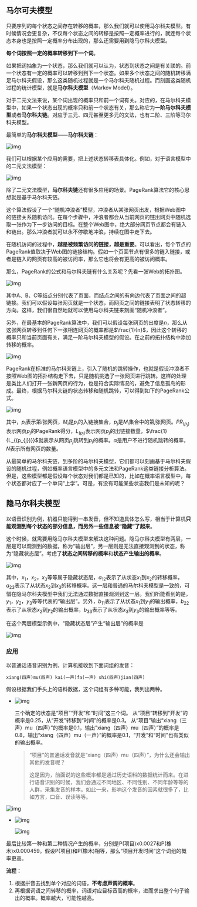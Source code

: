 ## 马尔可夫模型

只要序列的每个状态之间存在转移的概率，那么我们就可以使用马尔科夫模型。有时候情况会更复杂，不仅每个状态之间的转移是按照一定概率进行的，就连每个状态本身也是按照一定概率分布出现的，那么还需要用到隐马尔科夫模型。

**每个词按照一定的概率转移到下一个词**。

如果把词抽象为一个状态，那么我们就可以认为，状态到状态之间是有关联的。前一个状态有一定的概率可以转移到到下一个状态。如果多个状态之间的随机转移满足马尔科夫假设，那么这类随机过程就是一个马尔科夫随机过程。而刻画这类随机过程的统计模型，就是**马尔科夫模型**（Markov Model）。

对于二元文法来说，某个词出现的概率只和前一个词有关。对应的，在马尔科夫模型中，如果一个状态出现的概率只和前一个状态有关，那么称它为**一阶马尔科夫模型**或者**马尔科夫链**。对应于三元、四元甚至更多元的文法，也有二阶、三阶等马尔科夫模型。



最简单的**马尔科夫模型——马尔科夫链**：

![img](ma-er-ke-fu-mo-xing.assets/90537ae6b49b65b154d2084e6e8385b9.jpg)

我们可以根据某个应用的需要，把上述状态转移表具体化。例如，对于语言模型中的二元文法模型：

![img](ma-er-ke-fu-mo-xing.assets/90796185dff6955b48cb300ea11839f4.png)

除了二元文法模型，**马尔科夫链**还有很多应用的场景。PageRank算法它的核心思想就是基于马尔科夫链。

这个算法假设了一个“随机冲浪者”模型，冲浪者从某张网页出发，根据Web图中的链接关系随机访问。在每个步骤中，冲浪者都会从当前网页的链出网页中随机选取一张作为下一步访问的目标。在整个Web图中，绝大部分网页节点都会有链入和链出。那么冲浪者就可以永不停歇地冲浪，持续在图中走下去。

在随机访问的过程中，**越是被频繁访问的链接，越是重要**。可以看出，每个节点的PageRank值取决于Web图的链接结构。假如一个页面节点有很多的链入链接，或者是链入的网页有较高的被访问率，那么它也将会有更高的被访问概率。

那么，PageRank的公式和马尔科夫链有什么关系呢？先看一张Web的拓扑图。

![img](ma-er-ke-fu-mo-xing.assets/842598a61f0edc622552544603dbe9bf.jpg)

其中A、B、C等结点分别代表了页面，而结点之间的有向边代表了页面之间的超链接。我们可以假设每张网页就是一个状态，而网页之间的链接表明了状态转移的方向。这样，我们很自然地就可以使用马尔科夫链来刻画“随机冲浪者”。

另外，在最基本的PageRank算法中，我们可以假设每张网页的出度是$n$，那么从这张网页转移到任何下一张相连网页的概率都是$\frac{1}{n}​$，因此这个转移的概率只和当前页面有关，满足一阶马尔科夫模型的假设。在之前的拓扑结构中添加转移的概率。

![img](ma-er-ke-fu-mo-xing.assets/ea12a997c4dff97a31991021860d0c5d.jpg)



PageRank在标准的马尔科夫链上，引入了随机的跳转操作，也就是假设冲浪者不按照Web图的拓扑结构走下去，只是随机挑选了一张网页进行跳转。这样的处理是类比人们打开一张新网页的行为，也是符合实际情况的，避免了信息孤岛的形成。最终，根据马尔科夫链的状态转移和随机跳转，可以得到如下的PageRank公式。

![img](ma-er-ke-fu-mo-xing.assets/9afb3366f6b4d4c9aeeebc7e59e96bb2.png)

其中，$p_{i}$表示第$i$张网页，$M_{i}$是$p_{i}$的入链接集合，$p_{j}$是$M_{i}$集合中的第$j$张网页。$PR_{(p_{j})}$表示网页$p_{j}$的PageRank得分，$L_{(p_{j})}$表示网页$p_{j}$的出链接数量，$\frac{1}{L_{(p_{j})}}$就表示从网页$p_{j}$跳转到$p_{i}$的概率。$α$是用户不进行随机跳转的概率，$N$表示所有网页的数量。

从最简单的马尔科夫链，到多阶的马尔科夫模型，它们都可以刻画基于马尔科夫假设的随机过程，例如概率语言模型中的多元文法和PageRank这类链接分析算法。但是，这些模型都是假设每个状态对我们都是已知的，比如在概率语言模型中，每个状态都对应了一个单词“上学”。可是，有没有可能某些状态我们是未知的呢？



## 隐马尔科夫模型

以语音识别为例，机器只能得到一串发音，但不知道具体怎么写，相当于计算机**只能观测到每个状态的部分信息，而另外一些信息被“隐藏”了起来**。

这个时候，就需要用隐马尔科夫模型来解决这种问题。隐马尔科夫模型有两层，一层是可以观测到的数据，称为“输出层”，另一层则是无法直接观测到的状态，称为“隐藏状态层”。考虑了**状态之间转移的概率**和**状态产生输出的概率**。

![img](ma-er-ke-fu-mo-xing.assets/77593998432b6290808a80c63b830f75.jpg)

其中，$x_{1}，x_{2}，x_{3}$等等属于隐藏状态层，$a_{12}$表示了从状态$x_{1}$到$x_{2}$的转移概率，$a_{23}$表示了从状态$x_{2}$到$x_{3}$的转移概率。这一层和普通的马尔科夫模型是一致的，可惜在隐马尔科夫模型中我们无法通过数据直接观测到这一层。我们所能看到的是，$y_{1}，y_{2}，y_{3}$等等代表的“输出层”。另外，$b_{11}$表示了从状态$x_{1}$到$y_{1}$的输出概率，$b_{22}$表示了从状态$x_{2}$到$y_{2}$的输出概率，$b_{33}$表示了从状态$x_{3}$到$y_{3}$的输出概率等等。

在这个两层模型示例中，“隐藏状态层”产生“输出层”的概率是

![img](ma-er-ke-fu-mo-xing.assets/80bd25ad15e9d852cbea8b4ef1f4a67a.png)



### 应用

以普通话语音识别为例，计算机接收到下面词组的发音：

```
xiang(四声)mu(四声) kai(一声)fa(一声) shi(四声)jian(四声)
```

假设根据我们手头上的语料数据，这个词组有多种可能，我列出两种。

- ![img](ma-er-ke-fu-mo-xing.assets/f7df10338a0fda0fbecc9046fc6ea388.jpg)

  三个确定的状态是“项目”“开发”和“时间”这三个词。
  从“项目”转移到“开发”的概率是0.25，从“开发”转移到“时间”的概率是0.3。
  从“项目”输出“xiang（三声）mu（四声）”的概率是0.1，输出”xiang（四声）mu（四声）”的概率是0.8，输出“xiang（四声）mu（一声）”的概率是0.1，“开发”和“时间”也有类似的输出概率。

  > “项目”的普通话发音就是“xiang（四声）mu（四声）”，为什么还会输出其他的发音呢？
  >
  > 这是因为，前面说的这些概率都是通过历史语料的数据统计而来。在进行语音识别的时候，我们会通过不同地区、不同性别、不同年龄等等的人群，采集发音的样本。如此一来，影响这个发音的因素就很多了，比如方言，口音、误读等等。

![img](ma-er-ke-fu-mo-xing.assets/7fd2cf482bbd849ff0dfb64d90e3a9f4.png)

- ![img](ma-er-ke-fu-mo-xing.assets/d9e15463a4a6d6e227f614da19d2c601.jpg)

  ![img](ma-er-ke-fu-mo-xing.assets/c91f4ed6837cd11e6231c237a2ab9707.png)

最后比较第一种和第二种情况产生的概率，分别是P(项目)x0.0027和P(橡木)x0.000459。假设P(项目)和P(橡木)相等，那么“项目开发时间”这个词组的概率更高。



**流程：**

1. 根据拼音去找到单个对应的词语，**不考虑声调的概率**。
2. 再根据词语之间转移的概率，词语对应目标音高的概率，进而求出整个句子输出的概率。概率越大，可能性越高。



